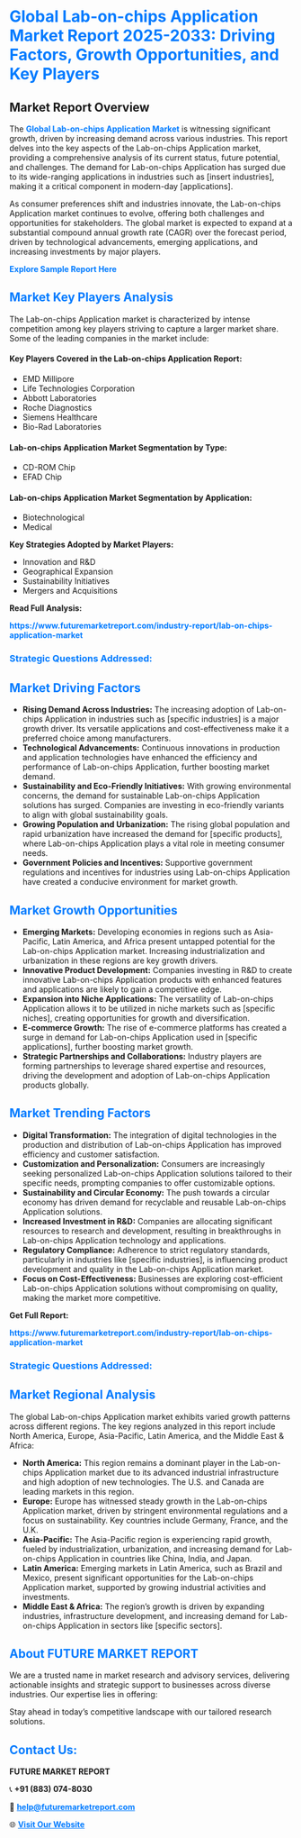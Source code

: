 <h1 style="color: #007BFF;">Global Lab-on-chips Application Market Report 2025-2033: Driving Factors, Growth Opportunities, and Key Players</h1>

<section id="overview">
<h2>Market Report Overview</h2>
<p>The <a href="https://www.futuremarketreport.com/industry-report/lab-on-chips-application-market" style="color: #007BFF; text-decoration: none;"><strong>Global Lab-on-chips Application Market</strong></a> is witnessing significant growth, driven by increasing demand across various industries. This report delves into the key aspects of the Lab-on-chips Application market, providing a comprehensive analysis of its current status, future potential, and challenges. The demand for Lab-on-chips Application has surged due to its wide-ranging applications in industries such as [insert industries], making it a critical component in modern-day [applications].</p>
<p>As consumer preferences shift and industries innovate, the Lab-on-chips Application market continues to evolve, offering both challenges and opportunities for stakeholders. The global market is expected to expand at a substantial compound annual growth rate (CAGR) over the forecast period, driven by technological advancements, emerging applications, and increasing investments by major players.</p>
</section>

<section id="overview">
<p><a href="https://www.futuremarketreport.com/request-sample/reportId=106680" style="color: #007BFF; text-decoration: none;"><strong>Explore Sample Report Here</strong></a></p>
</section>

<section id="key-players">
<h2 style="color: #007BFF;">Market Key Players Analysis</h2>
<p>The Lab-on-chips Application market is characterized by intense competition among key players striving to capture a larger market share. Some of the leading companies in the market include:</p>
<h4>Key Players Covered in the Lab-on-chips Application Report:</h4>
<ul><li>EMD Millipore</li><li>Life Technologies Corporation</li><li>Abbott Laboratories</li><li>Roche Diagnostics</li><li>Siemens Healthcare</li><li>Bio-Rad Laboratories</li></ul>
<h4>Lab-on-chips Application Market Segmentation by Type:</h4>
<ul><li>CD-ROM Chip</li><li>EFAD Chip</li></ul>

<h4>Lab-on-chips Application Market Segmentation by Application:</h4>
<ul><li>Biotechnological</li><li>Medical</li></ul>
<p><strong>Key Strategies Adopted by Market Players:</strong></p>
<ul>
<li>Innovation and R&D</li>
<li>Geographical Expansion</li>
<li>Sustainability Initiatives</li>
<li>Mergers and Acquisitions</li>
</ul>
</section>

<section>
<p><strong>Read Full Analysis: </strong></p><a href="https://www.futuremarketreport.com/industry-report/lab-on-chips-application-market" style="color: #007BFF; text-decoration: none;"><strong>https://www.futuremarketreport.com/industry-report/lab-on-chips-application-market</strong></a>
<h3 style="color: #007BFF;">Strategic Questions Addressed:</h3>
</section>

<section id="driving-factors">
<h2 style="color: #007BFF;">Market Driving Factors</h2>
<ul>
<li><strong>Rising Demand Across Industries:</strong> The increasing adoption of Lab-on-chips Application in industries such as [specific industries] is a major growth driver. Its versatile applications and cost-effectiveness make it a preferred choice among manufacturers.</li>
<li><strong>Technological Advancements:</strong> Continuous innovations in production and application technologies have enhanced the efficiency and performance of Lab-on-chips Application, further boosting market demand.</li>
<li><strong>Sustainability and Eco-Friendly Initiatives:</strong> With growing environmental concerns, the demand for sustainable Lab-on-chips Application solutions has surged. Companies are investing in eco-friendly variants to align with global sustainability goals.</li>
<li><strong>Growing Population and Urbanization:</strong> The rising global population and rapid urbanization have increased the demand for [specific products], where Lab-on-chips Application plays a vital role in meeting consumer needs.</li>
<li><strong>Government Policies and Incentives:</strong> Supportive government regulations and incentives for industries using Lab-on-chips Application have created a conducive environment for market growth.</li>
</ul>
</section>

<section id="growth-opportunities">
<h2 style="color: #007BFF;">Market Growth Opportunities</h2>
<ul>
<li><strong>Emerging Markets:</strong> Developing economies in regions such as Asia-Pacific, Latin America, and Africa present untapped potential for the Lab-on-chips Application market. Increasing industrialization and urbanization in these regions are key growth drivers.</li>
<li><strong>Innovative Product Development:</strong> Companies investing in R&D to create innovative Lab-on-chips Application products with enhanced features and applications are likely to gain a competitive edge.</li>
<li><strong>Expansion into Niche Applications:</strong> The versatility of Lab-on-chips Application allows it to be utilized in niche markets such as [specific niches], creating opportunities for growth and diversification.</li>
<li><strong>E-commerce Growth:</strong> The rise of e-commerce platforms has created a surge in demand for Lab-on-chips Application used in [specific applications], further boosting market growth.</li>
<li><strong>Strategic Partnerships and Collaborations:</strong> Industry players are forming partnerships to leverage shared expertise and resources, driving the development and adoption of Lab-on-chips Application products globally.</li>
</ul>
</section>

<section id="trending-factors">
<h2 style="color: #007BFF;">Market Trending Factors</h2>
<ul>
<li><strong>Digital Transformation:</strong> The integration of digital technologies in the production and distribution of Lab-on-chips Application has improved efficiency and customer satisfaction.</li>
<li><strong>Customization and Personalization:</strong> Consumers are increasingly seeking personalized Lab-on-chips Application solutions tailored to their specific needs, prompting companies to offer customizable options.</li>
<li><strong>Sustainability and Circular Economy:</strong> The push towards a circular economy has driven demand for recyclable and reusable Lab-on-chips Application solutions.</li>
<li><strong>Increased Investment in R&D:</strong> Companies are allocating significant resources to research and development, resulting in breakthroughs in Lab-on-chips Application technology and applications.</li>
<li><strong>Regulatory Compliance:</strong> Adherence to strict regulatory standards, particularly in industries like [specific industries], is influencing product development and quality in the Lab-on-chips Application market.</li>
<li><strong>Focus on Cost-Effectiveness:</strong> Businesses are exploring cost-efficient Lab-on-chips Application solutions without compromising on quality, making the market more competitive.</li>
</ul>
</section>

<section>
<p><strong>Get Full Report: </strong></p><a href="https://www.futuremarketreport.com/industry-report/lab-on-chips-application-market" style="color: #007BFF; text-decoration: none;"><strong>https://www.futuremarketreport.com/industry-report/lab-on-chips-application-market</strong></a>
<h3 style="color: #007BFF;">Strategic Questions Addressed:</h3>
</section>


<section id="regional-analysis">
<h2 style="color: #007BFF;">Market Regional Analysis</h2>
<p>The global Lab-on-chips Application market exhibits varied growth patterns across different regions. The key regions analyzed in this report include North America, Europe, Asia-Pacific, Latin America, and the Middle East & Africa:</p>
<ul>
<li><strong>North America:</strong> This region remains a dominant player in the Lab-on-chips Application market due to its advanced industrial infrastructure and high adoption of new technologies. The U.S. and Canada are leading markets in this region.</li>
<li><strong>Europe:</strong> Europe has witnessed steady growth in the Lab-on-chips Application market, driven by stringent environmental regulations and a focus on sustainability. Key countries include Germany, France, and the U.K.</li>
<li><strong>Asia-Pacific:</strong> The Asia-Pacific region is experiencing rapid growth, fueled by industrialization, urbanization, and increasing demand for Lab-on-chips Application in countries like China, India, and Japan.</li>
<li><strong>Latin America:</strong> Emerging markets in Latin America, such as Brazil and Mexico, present significant opportunities for the Lab-on-chips Application market, supported by growing industrial activities and investments.</li>
<li><strong>Middle East & Africa:</strong> The region’s growth is driven by expanding industries, infrastructure development, and increasing demand for Lab-on-chips Application in sectors like [specific sectors].</li>
</ul>
</section>

<footer>
<h2 style="color: #007BFF;">About FUTURE MARKET REPORT</h2>
<p>We are a trusted name in market research and advisory services, delivering actionable insights and strategic support to businesses across diverse industries. Our expertise lies in offering:</p>

<p>Stay ahead in today’s competitive landscape with our tailored research solutions.</p>

<h2 style="color: #007BFF;">Contact Us:</h2>
<p><strong>FUTURE MARKET REPORT</strong></p>
<p>📞 <strong>+91 (883) 074-8030</strong></p>
<p>📧 <strong><a href="mailto:help@futuremarketreport.com" style="color: #007BFF;">help@futuremarketreport.com</a></strong></p>
<p>🌐 <strong><a href="https://www.futuremarketreport.com/" style="color: #007BFF;">Visit Our Website</a></strong></p>
</footer>